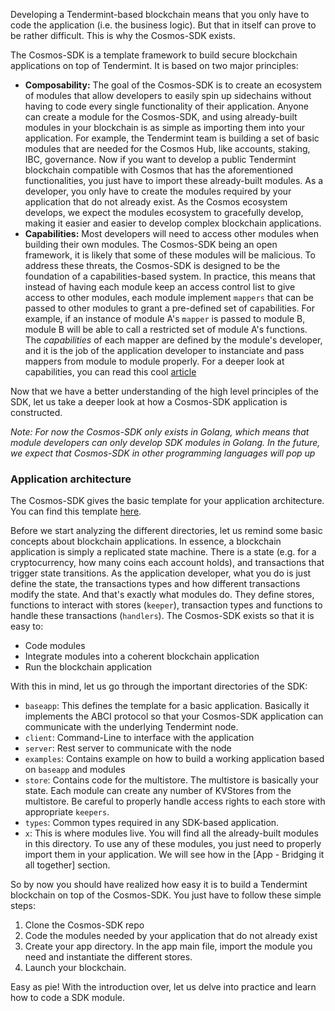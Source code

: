 Developing a Tendermint-based blockchain means that you only have to code the application (i.e. the business logic). But that in itself can prove to be rather difficult. This is why the Cosmos-SDK exists.

The Cosmos-SDK is a template framework to build secure blockchain applications on top of Tendermint. It is based on two major principles:

- **Composability:**  The goal of the Cosmos-SDK is to create an ecosystem of modules that allow developers to easily spin up sidechains without having to code every single functionality of their application. Anyone can create a module for the Cosmos-SDK, and using already-built modules in your blockchain is as simple as importing them into your application. For example, the Tendermint team is building a set of basic modules that are needed for the Cosmos Hub, like accounts, staking, IBC, governance. Now if you want to develop a public Tendermint blockchain compatible with Cosmos that has the aforementioned functionalities, you just have to import these already-built modules. As a developer, you only have to create the modules required by your application that do not already exist. As the Cosmos ecosystem develops, we expect the modules ecosystem to gracefully develop, making it easier and easier to develop complex blockchain applications.
- **Capabilities:** Most developers will need to access other modules when building their own modules. The Cosmos-SDK being an open framework, it is likely that some of these modules will be malicious. To address these threats, the Cosmos-SDK is designed to be the foundation of a capabilities-based system. In practice, this means that instead of having each module keep an access control list to give access to other modules, each module implement `mappers` that can be passed to other modules to grant a pre-defined set of capabilities. For example, if an instance of module A's `mapper` is passed to module B, module B will be able to call a restricted set of module A's functions. The *capabilities* of each mapper are defined by the module's developer, and it is the job of the application developer to instanciate and pass mappers from module to module properly. For a deeper look at capabilities, you can read this cool [article](http://habitatchronicles.com/2017/05/what-are-capabilities/)

Now that we have a better understanding of the high level principles of the SDK, let us take a deeper look at how a Cosmos-SDK application is constructed.

*Note: For now the Cosmos-SDK only exists in Golang, which means that module developers can only develop SDK modules in Golang. In the future, we expect that Cosmos-SDK in other programming languages will pop up*

### Application architecture

The Cosmos-SDK gives the basic template for your application architecture. You can find this template [here](https://github.com/cosmos/cosmos-sdk).

Before we start analyzing the different directories, let us remind some basic concepts about blockchain applications. In essence, a blockchain application is simply a replicated state machine. There is a state (e.g. for a cryptocurrency, how many coins each account holds), and transactions that trigger state transitions. As the application developer, what you do is just define the state, the transactions types and how different transactions modify the state. And that's exactly what modules do. They define stores, functions to interact with stores (`keeper`), transaction types and functions to handle these transactions (`handlers`). The Cosmos-SDK exists so that it is easy to:

- Code modules
- Integrate modules into a coherent blockchain application
- Run the blockchain application

With this in mind, let us go through the important directories of the SDK:

- `baseapp`: This defines the template for a basic application. Basically it implements the ABCI protocol so that your Cosmos-SDK application can communicate with the underlying Tendermint node.
- `client`: Command-Line to interface with the application
- `server`: Rest server to communicate with the node
- `examples`: Contains example on how to build a working application based on `baseapp` and modules
- `store`: Contains code for the multistore. The multistore is basically your state. Each module can create any number of KVStores from the multistore. Be careful to properly handle access rights to each store with appropriate `keepers`.
- `types`: Common types required in any SDK-based application.
- `x`: This is where modules live. You will find all the already-built modules in this directory. To use any of these modules, you just need to properly import them in your application. We will see how in the [App - Bridging it all together] section.

So by now you should have realized how easy it is to build a Tendermint blockchain on top of the Cosmos-SDK. You just have to follow these simple steps:

1. Clone the Cosmos-SDK repo
2. Code the modules needed by your application that do not already exist
3. Create your app directory. In the app main file, import the module you need and instantiate the different stores.
4. Launch your blockchain.

Easy as pie! With the introduction over, let us delve into practice and learn how to code a SDK module.